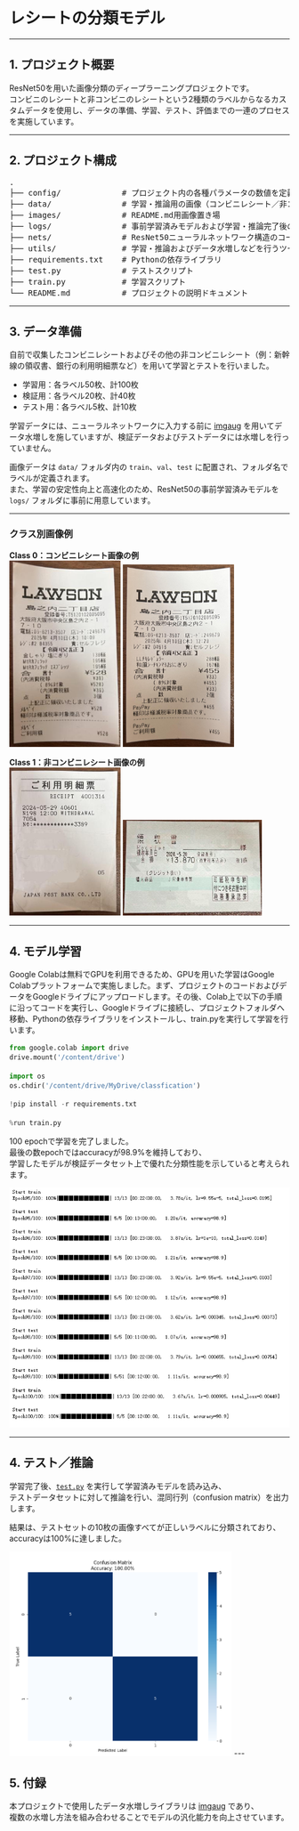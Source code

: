 # レシートの分類モデル

---

## 1. プロジェクト概要

ResNet50を用いた画像分類のディープラーニングプロジェクトです。  
コンビニのレシートと非コンビニのレシートという2種類のラベルからなるカスタムデータを使用し、データの準備、学習、テスト、評価までの一連のプロセスを実施しています。

---

## 2. プロジェクト構成

<pre>
.
├── config/             # プロジェクト内の各種パラメータの数値を定義するyamlファイルを含む
├── data/               # 学習・推論用の画像（コンビニレシート／非コンビニレシート）を含むフォルダ
├── images/             # README.md用画像置き場
├── logs/               # 事前学習済みモデルおよび学習・推論完了後の保存ファイルを配置するフォルダ
├── nets/               # ResNet50ニューラルネットワーク構造のコードを含む
├── utils/              # 学習・推論およびデータ水増しなどを行うツールコードを含む
├── requirements.txt    # Pythonの依存ライブラリ
├── test.py             # テストスクリプト
├── train.py            # 学習スクリプト
└── README.md           # プロジェクトの説明ドキュメント
</pre>

---

## 3. データ準備

自前で収集したコンビニレシートおよびその他の非コンビニレシート（例：新幹線の領収書、銀行の利用明細票など）を用いて学習とテストを行いました。  

- 学習用：各ラベル50枚、計100枚  
- 検証用：各ラベル20枚、計40枚  
- テスト用：各ラベル5枚、計10枚  

学習データには、ニューラルネットワークに入力する前に [imgaug](https://github.com/aleju/imgaug) を用いてデータ水増しを施していますが、検証データおよびテストデータには水増しを行っていません。

画像データは `data/` フォルダ内の `train`、`val`、`test` に配置され、フォルダ名でラベルが定義されます。  
また、学習の安定性向上と高速化のため、ResNet50の事前学習済みモデルを `logs/` フォルダに事前に用意しています。

---

### クラス別画像例

**Class 0：コンビニレシート画像の例**  
<img src="images/image1.png" width="200"/> <img src="images/image2.png" width="200"/>

**Class 1：非コンビニレシート画像の例**  
<img src="images/image3.png" width="200"/> <img src="images/image4.png" width="250"/>

---

## 4. モデル学習

Google Colabは無料でGPUを利用できるため、GPUを用いた学習はGoogle Colabプラットフォームで実施しました。まず、プロジェクトのコードおよびデータをGoogleドライブにアップロードします。その後、Colab上で以下の手順に沿ってコードを実行し、Googleドライブに接続し、プロジェクトフォルダへ移動、Pythonの依存ライブラリをインストールし、train.pyを実行して学習を行います。

```python
from google.colab import drive
drive.mount('/content/drive')

import os
os.chdir('/content/drive/MyDrive/classfication')

!pip install -r requirements.txt

%run train.py
```

100 epochで学習を完了しました。  
最後の数epochではaccuracyが98.9%を維持しており、  
学習したモデルが検証データセット上で優れた分類性能を示していると考えられます。

![train_process](images/image5.png)

---

## 4. テスト／推論

学習完了後、[`test.py`](./test.py) を実行して学習済みモデルを読み込み、  
テストデータセットに対して推論を行い、混同行列（confusion matrix）を出力します。  

結果は、テストセットの10枚の画像すべてが正しいラベルに分類されており、  
accuracyは100%に達しました。

<img src="images/image6.png" width="400" />
---

## 5. 付録

本プロジェクトで使用したデータ水増しライブラリは [imgaug](https://github.com/aleju/imgaug) であり、  
複数の水増し方法を組み合わせることでモデルの汎化能力を向上させています。

